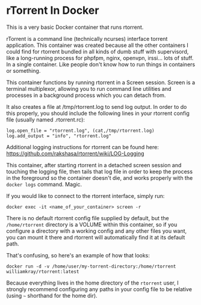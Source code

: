 # rTorrent In Docker

This is a very basic Docker container that runs rtorrent.

rTorrent is a command line (technically ncurses) interface torrent application. This container was created because all the other containers I could find for rtorrent bundled in all kinds of dumb stuff with supervisord, like a long-running process for phpfpm, nginx, openvpn, irssi... lots of stuff. In a single container. Like people don't know how to run things in containers or something.

This container functions by running rtorrent in a Screen session. Screen is a terminal multiplexor, allowing you to run command line utilities and processes in a background process which you can detach from.

It also creates a file at /tmp/rtorrent.log to send log output. In order to do this properly, you should include the following lines in your rtorrent config file (usually named .rtorrent.rc):

```
log.open_file = "rtorrent.log", (cat,/tmp/rtorrent.log)
log.add_output = "info", "rtorrent.log"
```

Additional logging instructions for rtorrent can be found here: https://github.com/rakshasa/rtorrent/wiki/LOG-Logging

This container, after starting rtorrent in a detached screen session and touching the logging file, then tails that log file in order to keep the process in the foreground so the container doesn't die, and works properly with the `docker logs` command. Magic.

If you would like to connect to the rtorrent interface, simply run:

```
docker exec -it <name_of_your_container> screen -r
```

There is no default rtorrent config file supplied by default, but the `/home/rtorrent` directory is a VOLUME within this container, so if you configure a directory with a working config and any other files you want, you can mount it there and rtorrent will automatically find it at its default path.

That's confusing, so here's an example of how that looks:
```
docker run -d -v /home/user/my-torrent-directory:/home/rtorrent williamkray/rtorrent:latest
```

Because everything lives in the home directory of the `rtorrent` user, I strongly recommend configuring any paths in your config file to be relative (using `~` shorthand for the home dir).
